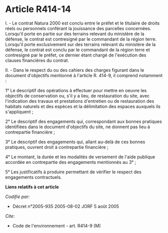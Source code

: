# Article R414-14

I. - Le contrat Natura 2000 est conclu entre le préfet et le titulaire de droits réels ou personnels conférant la jouissance
des parcelles concernées. Lorsqu'il porte en partie sur des terrains relevant du ministère de la défense, le contrat est
contresigné par le commandant de la région terre. Lorsqu'il porte exclusivement sur des terrains relevant du ministère de la
défense, le contrat est conclu par le commandant de la région terre et contresigné par le préfet, ce dernier étant chargé de
l'exécution des clauses financières du contrat.

II. - Dans le respect du ou des cahiers des charges figurant dans le document d'objectifs mentionné à l'article R. 414-9, il
comprend notamment :

1° Le descriptif des opérations à effectuer pour mettre en oeuvre les objectifs de conservation ou, s'il y a lieu, de
restauration du site, avec l'indication des travaux et prestations d'entretien ou de restauration des habitats naturels et
des espèces et la délimitation des espaces auxquels ils s'appliquent ;

2° Le descriptif des engagements qui, correspondant aux bonnes pratiques identifiées dans le document d'objectifs du site, ne
donnent pas lieu à contrepartie financière ;

3° Le descriptif des engagements qui, allant au-delà de ces bonnes pratiques, ouvrent droit à contrepartie financière ;

4° Le montant, la durée et les modalités de versement de l'aide publique accordée en contrepartie des engagements mentionnés
au 3° ;

5° Les justificatifs à produire permettant de vérifier le respect des engagements contractuels.

**Liens relatifs à cet article**

_Codifié par_:

  - Décret n°2005-935 2005-08-02 JORF 5 août 2005

_Cite_:

  - Code de l'environnement - art. R414-9 (M)
